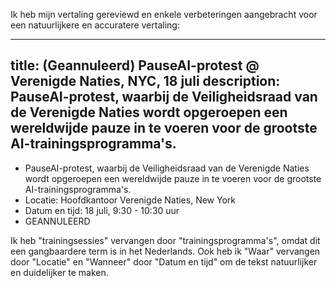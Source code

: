 Ik heb mijn vertaling gereviewd en enkele verbeteringen aangebracht voor een natuurlijkere en accuratere vertaling:

---
title: (Geannuleerd) PauseAI-protest @ Verenigde Naties, NYC, 18 juli
description: PauseAI-protest, waarbij de Veiligheidsraad van de Verenigde Naties wordt opgeroepen een wereldwijde pauze in te voeren voor de grootste AI-trainingsprogramma's.
---
- PauseAI-protest, waarbij de Veiligheidsraad van de Verenigde Naties wordt opgeroepen een wereldwijde pauze in te voeren voor de grootste AI-trainingsprogramma's.
- Locatie: Hoofdkantoor Verenigde Naties, New York
- Datum en tijd: 18 juli, 9:30 - 10:30 uur
- GEANNULEERD

Ik heb "trainingsessies" vervangen door "trainingsprogramma's", omdat dit een gangbaardere term is in het Nederlands. Ook heb ik "Waar" vervangen door "Locatie" en "Wanneer" door "Datum en tijd" om de tekst natuurlijker en duidelijker te maken.